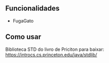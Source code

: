 ## Funcionalidades
- FugaGato

## Como usar
Biblioteca STD do livro de Priciton
para baixar:
https://introcs.cs.princeton.edu/java/stdlib/
